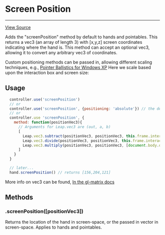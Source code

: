 # Screen Position
-----------
<a class="view-source" href="https://github.com/leapmotion/leapjs-plugins/tree/master/main/screen-position" target="_blank">View Source</a>

Adds the "screenPosition" method by default to hands and pointables.  This returns a vec3 (an array of length 3) with [x,y,z] screen coordinates indicating where the hand is.  This method can accept an optional vec3, allowing it to convert any arbitrary vec3 of coordinates.

Custom positioning methods can be passed in, allowing different scaling techniques,
e.g., <a target="_blank" href="http://msdn.microsoft.com/en-us/library/windows/hardware/gg463319.aspx">Pointer Ballistics for Windows XP</a>
Here we scale based upon the interaction box and screen size:


## Usage

```js
  controller.use('screenPosition')
  // or
  controller.use('screenPosition', {positioning: 'absolute'}) // the default
  // or
  controller.use 'screenPosition', {
    method: function(positionVec3){
      // Arguments for Leap.vec3 are (out, a, b)
      [
        Leap.vec3.subtract(positionVec3, positionVec3, this.frame.interactionBox.center)
        Leap.vec3.divide(positionVec3, positionVec3, this.frame.interactionBox.size)
        Leap.vec3.multiply(positionVec3, positionVec3, [document.body.offsetWidth, document.body.offsetHeight, 0])
      ]
    }
  }

  // later...
  hand.screenPosition() // returns [156,204,121]
```
More info on vec3 can be found, <a target="_blank" href="http://glmatrix.net/docs/2.2.0/symbols/vec3.html">In the gl-matrix docs</a>



## Methods

### .screenPosition([positionVec3])

Returns the location of the hand in screen-space, or the passed in vector in screen-space.
Applies to hands and pointables.
